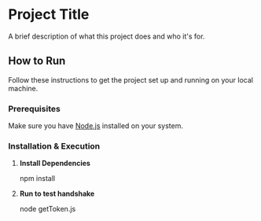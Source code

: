 # Project Title

A brief description of what this project does and who it's for.

## How to Run

Follow these instructions to get the project set up and running on your local machine.

### Prerequisites

Make sure you have [Node.js](https://nodejs.org/) installed on your system.

### Installation & Execution

1.  **Install Dependencies**

    npm install

2.  **Run to test handshake**

    node getToken.js